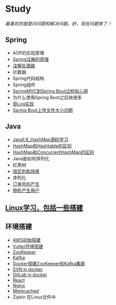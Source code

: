 # Study

  *最喜欢的就是问问题和解决问题。好，现在问题来了！*  

## Spring  
  * AOP的实现原理
  * [Spring注解的原理](https://github.com/kobe24167/Study/blob/master/Spring/Annotation.md)
  * [注解处理器](https://www.cnblogs.com/ganchuanpu/p/9020478.html)
  * 拦截器
  * Spring代码结构
  * Spring组件
  * [SpringMVC到Spring Boot过程和心得](https://github.com/kobe24167/Study/blob/master/Spring/MVC-boot.md)
  * 为什么使用Spring Boot之后快很多
  * [@Log实现](https://github.com/kobe24167/Study/tree/master/exmaple/src/main/java/com/exmaple/annotation)
  * [Spring Boot上传文件大小问题](https://github.com/kobe24167/Study/blob/master/Spring/SpringBootFileSize.md)

## Java
  * [Java1.8_HashMap源码学习](https://github.com/kobe24167/Study/blob/master/Java/HashMap.md)
  * [HashMap和Hashtable的区别](https://github.com/kobe24167/Study/blob/master/Java/HashMap和Hashtable的区别.md)
  * [HashMap和ConcurrentHashMap的区别](https://github.com/kobe24167/Study/blob/master/Java/HashMap和ConcurrentHashMap.md)
  * Java是如何序列化
  * 红黑树
  * [锁区别和场景](https://github.com/kobe24167/Study/blob/master/Java/Java锁.md)
  * 序列化
  * [订单号的产生](https://github.com/kobe24167/Study/blob/master/Java/订单号.md)
  * [随机产生用户](https://github.com/kobe24167/Study/blob/master/Java/随机产生用户.md)

## [Linux学习，包括一些搭建](https://github.com/kobe24167/Study/blob/master/Java/Linux.md)
  
## 环境搭建
  * [AWS初始搭建](https://github.com/kobe24167/Study/blob/master/环境搭建/AWS-ready.md)
  * [Vulter环境搭建](https://github.com/kobe24167/Study/blob/master/环境搭建/vultr-ready.md)
  * [ZooKeeper](https://github.com/kobe24167/Study/blob/master/环境搭建/ZooKeeper.md)
  * [Kafka](https://github.com/kobe24167/Study/blob/master/环境搭建/Kafka.md)
  * [Docker搭建ZooKeeper和Kafka集群](https://github.com/kobe24167/Study/blob/master/环境搭建/Docker搭建ZooKeeper和Kafka集群.md)
  * [SVN in docker](https://github.com/kobe24167/Study/blob/master/环境搭建/docker-svn.md)
  * [GitLab in docker](https://docs.gitlab.com/omnibus/docker/README.html)
  * [React](https://github.com/kobe24167/Study/blob/master/环境搭建/React.md)
  * [Nginx](https://github.com/kobe24167/Study/blob/master/环境搭建/Nginx.md)
  * [Memcached](https://github.com/kobe24167/Study/blob/master/环境搭建/Memcached.md)
  * Zipkin 在Linux文件中
